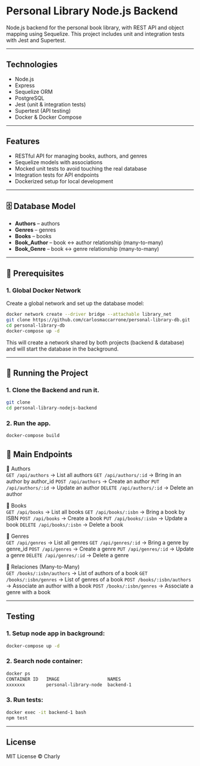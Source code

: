 # Personal Library Node.js Backend

Node.js backend for the personal book library, with REST API and object mapping using Sequelize. This project includes unit and integration tests with Jest and Supertest.

---

## Technologies
- Node.js
- Express
- Sequelize ORM
- PostgreSQL
- Jest (unit & integration tests)
- Supertest (API testing)
- Docker & Docker Compose

---

## Features
- RESTful API for managing books, authors, and genres
- Sequelize models with associations
- Mocked unit tests to avoid touching the real database
- Integration tests for API endpoints
- Dockerized setup for local development

---

## 🗄️ Database Model

- **Authors** – authors
- **Genres** – genres
- **Books** – books
- **Book_Author** – book ↔ author relationship (many-to-many)
- **Book_Genre** – book ↔ genre relationship (many-to-many)

---

## 🔗 Prerequisites

### 1. Global Docker Network

Create a global network and set up the database model:
```bash
docker network create --driver bridge --attachable library_net
git clone https://github.com/carlosmaccarrone/personal-library-db.git
cd personal-library-db
docker-compose up -d
```
This will create a network shared by both projects (backend & database) and will start the database in the background.

---

## 🚀 Running the Project

### 1. Clone the Backend and run it.

```bash
git clone 
cd personal-library-nodejs-backend
```

### 2. Run the app.
```bash
docker-compose build
```

## 📖 Main Endpoints  

🔹 Authors  
	`GET /api/authors` → List all authors
	`GET /api/authors/:id` → Bring in an author by author_id 
	`POST /api/authors` → Create an author
	`PUT /api/authors/:id` → Update an author
	`DELETE /api/authors/:id` → Delete an author

🔹 Books  
	`GET /api/books` → List all books 
	`GET /api/books/:isbn` → Bring a book by ISBN 
	`POST /api/books` → Create a book
	`PUT /api/books/:isbn` → Update a book 
	`DELETE /api/books/:isbn` → Delete a book

🔹 Genres  
	`GET /api/genres` → List all genres
	`GET /api/genres/:id` → Bring a genre by genre_id
	`POST /api/genres` → Create a genre
	`PUT /api/genres/:id` → Update a genre
	`DELETE /api/genres/:id` → Delete a genre 

🔹 Relaciones (Many-to-Many)  
	`GET /books/:isbn/authors` → List of authors of a book 
	`GET /books/:isbn/genres` → List of genres of a book 
	`POST /books/:isbn/authors` → Associate an author with a book
	`POST /books/:isbn/genres` → Associate a genre with a book 

---

## Testing

### 1. Setup node app in background:
```bash
docker-compose up -d
```

### 2. Search node container:
```bash
docker ps
CONTAINER ID   IMAGE                  NAMES
xxxxxxx        personal-library-node  backend-1
```

### 3. Run tests:
```bash
docker exec -it backend-1 bash
npm test
```

---

## License

MIT License © Charly
